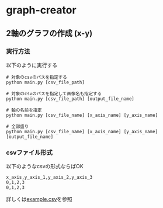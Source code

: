 # graph-creator
## 2軸のグラフの作成 (x-y)
### 実行方法
以下のように実行する
```
# 対象のcsvのパスを指定する
python main.py [csv_file_path]

# 対象のcsvのパスを指定して画像名も指定する
python main.py [csv_file_path] [output_file_name]

# 軸の名前を指定
python main.py [csv_file_name] [x_axis_name] [y_axis_name]

# 全部盛り
python main.py [csv_file_name] [x_axis_name] [y_axis_name] [output_file_name]
```

### csvファイル形式
以下のようなcsvの形式ならばOK
```
x_axis,y_axis_1,y_axis_2,y_axis_3
0,1,2,3
0,1,2,3
```
詳しくは[example.csv](https://github.com/MotoShin/graph-creator/blob/master/example/example.csv)を参照
